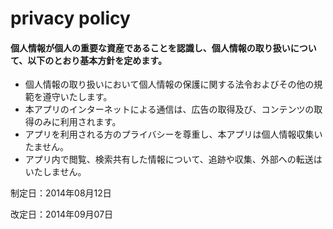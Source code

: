 # privacy policy

#### 個人情報が個人の重要な資産であることを認識し、個人情報の取り扱いについて、以下のとおり基本方針を定めます。

* 個人情報の取り扱いにおいて個人情報の保護に関する法令およびその他の規範を遵守いたします。
* 本アプリのインターネットによる通信は、広告の取得及び、コンテンツの取得のみに利用されます。
* アプリを利用される方のプライバシーを尊重し、本アプリは個人情報収集いたません。
* アプリ内で閲覧、検索共有した情報について、追跡や収集、外部への転送はいたしません。



制定日：2014年08月12日

改定日：2014年09月07日
